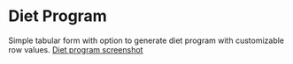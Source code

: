 # Diet Program
Simple tabular form with option to generate diet program with customizable row values.
[Diet program screenshot](https://raw.githubusercontent.com/moharastegaran/Diet-Program/main/screenshot.PNG)
